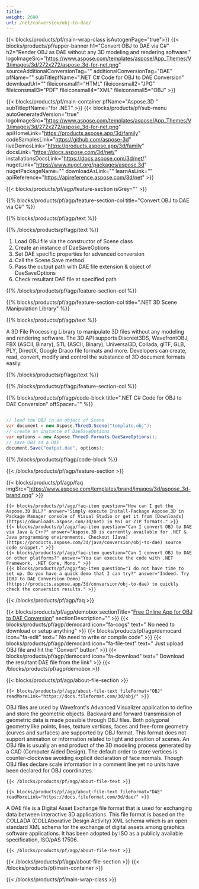 ```yaml
---
title:  
weight: 2690
url: /net/conversion/obj-to-dae/ 
---
```


{{< blocks/products/pf/main-wrap-class isAutogenPage="true">}}
{{< blocks/products/pf/upper-banner h1="Convert OBJ to DAE via C#" h2="Render OBJ as DAE without any 3D modeling and rendering software." logoImageSrc="https://www.aspose.com/templates/aspose/App_Themes/V3/images/3d/272x272/aspose_3d-for-net.png" sourceAdditionalConversionTag="" additionalConversionTag="DAE" pfName="" subTitlepfName=".NET C# Code for OBJ to DAE Conversion" downloadUrl="" fileiconsmall1="HTML" fileiconsmall2="JPG" fileiconsmall3="PDF" fileiconsmall4="XML" fileiconsmall5="OBJ" >}}

{{< blocks/products/pf/main-container pfName="Aspose.3D " subTitlepfName="for .NET" >}}
{{< blocks/products/pf/sub-menu autoGeneratedVersion="true" logoImageSrc="https://www.aspose.com/templates/aspose/App_Themes/V3/images/3d/272x272/aspose_3d-for-net.png" apiHomeLink="https://products.aspose.app/3d/family" codeSamplesLink="https://github.com/aspose-3d" liveDemosLink="https://products.aspose.app/3d/family" docsLink="https://docs.aspose.com/3d/net/" installationsDocsLink="https://docs.aspose.com/3d/net/" nugetLink="https://www.nuget.org/packages/aspose.3d" nugetPackageName="" downloadAsLink="" learnAsLink="" apiReference="https://apireference.aspose.com/3d/net" >}}

{{< blocks/products/pf/agp/feature-section isGrey="" >}}

{{% blocks/products/pf/agp/feature-section-col title="Convert OBJ to DAE via C#" %}}

{{% blocks/products/pf/agp/text %}}

{{% /blocks/products/pf/agp/text %}}

1.  Load OBJ file via the constructor of Scene class
1.  Create an instance of DaeSaveOptions
1.  Set DAE specific properties for advanced conversion
1.  Call the Scene.Save method
1.  Pass the output path with DAE file extension & object of DaeSaveOptions
1.  Check resultant DAE file at specified path

{{% /blocks/products/pf/agp/feature-section-col %}}

{{% blocks/products/pf/agp/feature-section-col title=".NET 3D Scene Manipulation Library" %}}

{{% blocks/products/pf/agp/text %}}

 A 3D File Processing Library to manipulate 3D files without any modeling and rendering software. The 3D API supports Discreet3DS, WavefrontOBJ, FBX (ASCII, Binary), STL (ASCII, Binary), Universal3D, Collada, glTF, GLB, PLY, DirectX, Google Draco file formats and more. Developers can create, read, convert, modify and control the substance of 3D document formats easily.

{{% /blocks/products/pf/agp/text %}}

{{% /blocks/products/pf/agp/feature-section-col %}}

{{% blocks/products/pf/agp/code-block title=".NET C# Code for OBJ to DAE Conversion" offSpacer="" %}}

```cs

// load the OBJ in an object of Scene 
var document = new Aspose.ThreeD.Scene("template.obj");
// create an instance of DaeSaveOptions 
var options = new Aspose.ThreeD.Formats.DaeSaveOptions();
// save OBJ as a DAE 
document.Save("output.dae", options);

```

{{% /blocks/products/pf/agp/code-block %}}

{{< /blocks/products/pf/agp/feature-section >}}

{{< blocks/products/pf/agp/faq imgSrc="https://www.aspose.com/templates/brand/images/3d/aspose_3d-brand.png" >}}

    {{< blocks/products/pf/agp/faq-item question="How can I get the Aspose.3D DLL?" answer="Simply execute Install-Package Aspose.3D in Package Manager console of Visual Studio or get it from [Downloads](https://downloads.aspose.com/3d/net) in MSI or ZIP formats." >}}
    {{< blocks/products/pf/agp/faq-item question="Can I convert OBJ to DAE via Java & C++?" answer="Aspose.3D is currently available for .NET & Java programming environments. Checkout [Java](https://products.aspose.com/3d/java/conversion/obj-to-dae) source code snippet." >}}
    {{< blocks/products/pf/agp/faq-item question="Can I convert OBJ to DAE on other platforms?" answer="You can execute the code with .NET Framework, .NET Core, Mono." >}}
    {{< blocks/products/pf/agp/faq-item question="I do not have time to set up. Do you have a quick demo that I can try?" answer="Indeed. Try [OBJ to DAE Conversion Demo](https://products.aspose.app/3d/conversion/obj-to-dae) to quickly check the conversion results." >}}
 
{{< /blocks/products/pf/agp/faq >}}

{{< blocks/products/pf/agp/demobox sectionTitle="[Free Online App for OBJ to DAE Conversion](https://products.aspose.app/3d/conversion/obj-to-dae)" sectionDescription="" >}}
        {{< blocks/products/pf/agp/democard icon="fa-cogs" text=" No need to download or setup anything" >}}
        {{< blocks/products/pf/agp/democard icon="fa-edit" text=" No need to write or compile code" >}}
        {{< blocks/products/pf/agp/democard icon="fa-file-text" text=" Just upload OBJ file and hit the \"Convert\" button" >}}
        {{< blocks/products/pf/agp/democard icon="fa-download" text=" Download the resultant DAE file from the link" >}}
{{< /blocks/products/pf/agp/demobox >}}

{{< blocks/products/pf/agp/about-file-section >}}

    {{< blocks/products/pf/agp/about-file-text fileFormat="OBJ" readMoreLink="https://docs.fileformat.com/3d/obj/" >}}
OBJ files are used by Wavefront's Advanced Visualizer application to define and store the geometric objects. Backward and forward transmission of geometric data is made possible through OBJ files. Both polygonal geometry like points, lines, texture vertices, faces and free-form geometry (curves and surfaces) are supported by OBJ format.  This format does not support animation or information related to light and position of scenes. An OBJ file is usually an end product of the 3D modeling process generated by a CAD (Computer Aided Design). The default order to store vertices is counter-clockwise avoiding explicit declaration of face normals. Though OBJ files declare scale information in a comment line yet no units have been declared for OBJ coordinates.

    {{< /blocks/products/pf/agp/about-file-text >}}

    {{< blocks/products/pf/agp/about-file-text fileFormat="DAE" readMoreLink="https://docs.fileformat.com/3d/dae/" >}}
A DAE file is a Digital Asset Exchange file format that is used for exchanging data between interactive 3D applications. This file format is based on the COLLADA (COLLAborative Design Activity) XML schema which is an open standard XML schema for the exchange of digital assets among graphics software applications. It has been adopted by ISO as a publicly available specification, ISO/pAS 17506.

    {{< /blocks/products/pf/agp/about-file-text >}}

{{< /blocks/products/pf/agp/about-file-section >}}
{{< /blocks/products/pf/main-container >}}
    
{{< /blocks/products/pf/main-wrap-class >}}